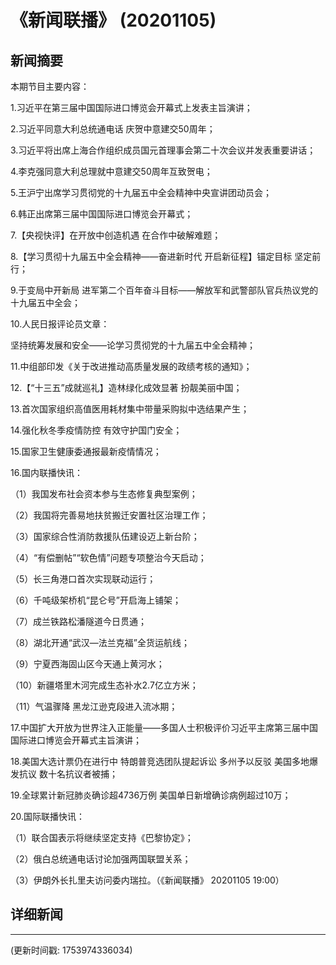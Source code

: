 # 《新闻联播》 (20201105)

## 新闻摘要

本期节目主要内容：

1.习近平在第三届中国国际进口博览会开幕式上发表主旨演讲；

2.习近平同意大利总统通电话 庆贺中意建交50周年；

3.习近平将出席上海合作组织成员国元首理事会第二十次会议并发表重要讲话；

4.李克强同意大利总理就中意建交50周年互致贺电；

5.王沪宁出席学习贯彻党的十九届五中全会精神中央宣讲团动员会；

6.韩正出席第三届中国国际进口博览会开幕式；

7.【央视快评】在开放中创造机遇 在合作中破解难题；

8.【学习贯彻十九届五中全会精神——奋进新时代 开启新征程】锚定目标 坚定前行；

9.于变局中开新局 进军第二个百年奋斗目标——解放军和武警部队官兵热议党的十九届五中全会；

10.人民日报评论员文章：

坚持统筹发展和安全——论学习贯彻党的十九届五中全会精神；

11.中组部印发《关于改进推动高质量发展的政绩考核的通知》；

12.【“十三五”成就巡礼】造林绿化成效显著 扮靓美丽中国；

13.首次国家组织高值医用耗材集中带量采购拟中选结果产生；

14.强化秋冬季疫情防控 有效守护国门安全；

15.国家卫生健康委通报最新疫情情况；

16.国内联播快讯：

（1）我国发布社会资本参与生态修复典型案例；

（2）我国将完善易地扶贫搬迁安置社区治理工作；

（3）国家综合性消防救援队伍建设迈上新台阶；

（4）“有偿删帖”“软色情”问题专项整治今天启动；

（5）长三角港口首次实现联动运行；

（6）千吨级架桥机“昆仑号”开启海上铺架；

（7）成兰铁路松潘隧道今日贯通；

（8）湖北开通“武汉—法兰克福”全货运航线；

（9）宁夏西海固山区今天通上黄河水；

（10）新疆塔里木河完成生态补水2.7亿立方米；

（11）气温骤降 黑龙江逊克段进入流冰期；

17.中国扩大开放为世界注入正能量——多国人士积极评价习近平主席第三届中国国际进口博览会开幕式主旨演讲；

18.美国大选计票仍在进行中 特朗普竞选团队提起诉讼 多州予以反驳 美国多地爆发抗议 数十名抗议者被捕；

19.全球累计新冠肺炎确诊超4736万例 美国单日新增确诊病例超过10万；

20.国际联播快讯：

（1）联合国表示将继续坚定支持《巴黎协定》；

（2）俄白总统通电话讨论加强两国联盟关系；

（3）伊朗外长扎里夫访问委内瑞拉。（《新闻联播》 20201105 19:00）

## 详细新闻

---

(更新时间戳: 1753974336034)

